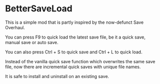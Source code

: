 # BetterSaveLoad
This is a simple mod that is partly inspired by the now-defunct Save Overhaul.

You can press F9 to quick load the latest save file, be it a quick save, manual save or auto save.

You can also press Ctrl + S to quick save and Ctrl + L to quick load.

Instead of the vanilla quick save function which overwrites the same save file, now there are incremental quick saves with unique file names.

It is safe to install and uninstall on an existing save.
